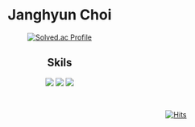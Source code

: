 <div align="center">


# Janghyun Choi

[![Solved.ac Profile](http://mazassumnida.wtf/api/v2/generate_badge?boj=ccmuk58)](https://solved.ac/ccmuk58/)
  
## Skils

<img src="https://img.shields.io/badge/CPP-00599C?style=flat-square&logo=Cplusplus&logoColor=white"/></a>
<img src="https://img.shields.io/badge/CS-512BD4?style=flat-square&logo=CSharp&logoColor=white"/></a>
<img src="https://img.shields.io/badge/Unity-000000?style=flat-square&logo=Unity&logoColor=white"/></a>

</div>

<div align="right">
  <br>
  
[![Hits](https://hits.seeyoufarm.com/api/count/incr/badge.svg?url=https%3A%2F%2Fgithub.com%2Fcjhyun58&count_bg=%236E4E4E&title_bg=%233B3B3B&icon=github.svg&icon_color=%23E7E7E7&title=hits&edge_flat=false)](https://hits.seeyoufarm.com)
  
</div>
